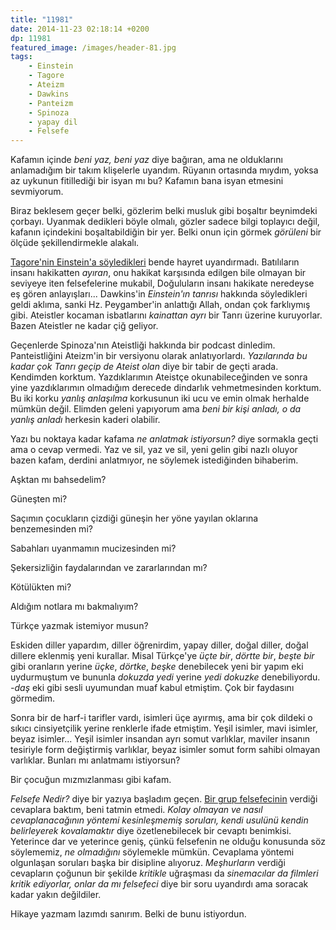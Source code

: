 ```yaml
---
title: "11981"
date: 2014-11-23 02:18:14 +0200
dp: 11981
featured_image: /images/header-81.jpg
tags: 
    - Einstein
    - Tagore
    - Ateizm
    - Dawkins
    - Panteizm
    - Spinoza
    - yapay dil
    - Felsefe
---
```


Kafamın içinde *beni yaz, beni yaz* diye bağıran, ama ne olduklarını
anlamadığım bir takım klişelerle uyandım. Rüyanın ortasında mıydım,
yoksa az uykunun fitillediği bir isyan mı bu? Kafamın bana isyan
etmesini sevmiyorum.

Biraz beklesem geçer belki, gözlerim belki musluk gibi boşaltır
beynimdeki çorbayı. Uyanmak dedikleri böyle olmalı, gözler sadece bilgi
toplayıcı değil, kafanın içindekini boşaltabildiğin bir yer. Belki onun
için görmek *görüleni* bir ölçüde şekillendirmekle alakalı.

[Tagore'nin Einstein'a
söyledikleri](http://feedproxy.google.com/~r/brainpickings/rss/~3/-PzfXBu_jFE/)
bende hayret uyandırmadı. Batılıların insanı hakikatten *ayıran*, onu
hakikat karşısında edilgen bile olmayan bir seviyeye iten felsefelerine
mukabil, Doğuluların insanı hakikate neredeyse eş gören anlayışları...
Dawkins'in *Einstein'ın tanrısı* hakkında söyledikleri geldi aklıma,
sanki Hz. Peygamber'in anlattığı Allah, ondan çok farklıymış gibi.
Ateistler kocaman isbatlarını *kainattan ayrı* bir Tanrı üzerine
kuruyorlar. Bazen Ateistler ne kadar çiğ geliyor.

Geçenlerde Spinoza'nın Ateistliği hakkında bir podcast dinledim.
Panteistliğini Ateizm'in bir versiyonu olarak anlatıyorlardı.
*Yazılarında bu kadar çok Tanrı geçip de Ateist olan* diye bir tabir de
geçti arada. Kendimden korktum. Yazdıklarımın Ateistçe okunabileceğinden
ve sonra yine yazdıklarımın olmadığım derecede dindarlık vehmetmesinden
korktum. Bu iki korku *yanlış anlaşılma* korkusunun iki ucu ve emin
olmak herhalde mümkün değil. Elimden geleni yapıyorum ama *beni bir kişi
anladı, o da yanlış anladı* herkesin kaderi olabilir.

Yazı bu noktaya kadar kafama *ne anlatmak istiyorsun?* diye sormakla
geçti ama o cevap vermedi. Yaz ve sil, yaz ve sil, yeni gelin gibi nazlı
oluyor bazen kafam, derdini anlatmıyor, ne söylemek istediğinden
bihaberim.

Aşktan mı bahsedelim?

Güneşten mi?

Saçımın çocukların çizdiği güneşin her yöne yayılan oklarına
benzemesinden mi?

Sabahları uyanmamın mucizesinden mi?

Şekersizliğin faydalarından ve zararlarından mı?

Kötülükten mi?

Aldığım notlara mı bakmalıyım?

Türkçe yazmak istemiyor musun?

Eskiden diller yapardım, diller öğrenirdim, yapay diller, doğal diller,
doğal dillere eklenmiş yeni kurallar. Misal Türkçe'ye *üçte bir*,
*dörtte bir*, *beşte bir* gibi oranların yerine *üçke*, *dörtke*,
*beşke* denebilecek yeni bir yapım eki uydurmuştum ve bununla *dokuzda
yedi* yerine *yedi dokuzke* denebiliyordu. *-daş* eki gibi sesli
uyumundan muaf kabul etmiştim. Çok bir faydasını görmedim.

Sonra bir de harf-i tarifler vardı, isimleri üçe ayırmış, ama bir çok
dildeki o sıkıcı cinsiyetçilik yerine renklerle ifade etmiştim. Yeşil
isimler, mavi isimler, beyaz isimler... Yeşil isimler insandan ayrı
somut varlıklar, maviler insanın tesiriyle form değiştirmiş varlıklar,
beyaz isimler somut form sahibi olmayan varlıklar. Bunları mı anlatmamı
istiyorsun?

Bir çocuğun mızmızlanması gibi kafam.

*Felsefe Nedir?* diye bir yazıya başladım geçen. [Bir grup
felsefecinin](http://feedproxy.google.com/~r/brainpickings/rss/~3/bFRoqqkCvfc/)
verdiği cevaplara baktım, beni tatmin etmedi. *Kolay olmayan ve nasıl
cevaplanacağının yöntemi kesinleşmemiş soruları, kendi usulünü kendin
belirleyerek kovalamaktır* diye özetlenebilecek bir cevaptı benimkisi.
Yeterince dar ve yeterince geniş, çünkü felsefenin ne olduğu konusunda
söz söylememiz, *ne olmadığını* söylemekle mümkün. Cevaplama
yöntemi olgunlaşan soruları başka bir disipline alıyoruz. *Meşhurların*
verdiği cevapların çoğunun bir şekilde *kritikle* uğraşması da
*sinemacılar da filmleri kritik ediyorlar, onlar da mı felsefeci* diye
bir soru uyandırdı ama soracak kadar yakın değildiler.

Hikaye yazmam lazımdı sanırım. Belki de bunu istiyordun.

